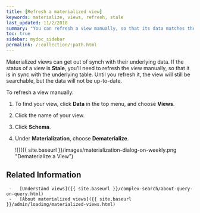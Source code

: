 ```yaml
---
title: [Refresh a materialized view]
keywords: materialize, views, refresh, stale
last_updated: 11/2/2018
summary: "You can refresh a view manually, so that its data matches the data in its underlying tables."
toc: true
sidebar: mydoc_sidebar
permalink: /:collection/:path.html
---
```


Materialized views can get out of synch with their underlying data. If the status of a view is **Stale**, you'll need to refresh the view manually, so that it is in sync with the underlying table. Until you refresh it, the view will still be searchable, but the data will not be up-to-date.

To refresh a view manually:

1. To find your view, click **Data** in the top menu, and choose **Views**.

2. Click the name of your view.

3. Click **Schema**.

4. Under **Materialization**, choose **Dematerialize**.

     ![]({{ site.baseurl }}/images/materialization-dialog-on-weekly.png "Dematerialize a View")

## Related Information

     -   [Understand views]({{ site.baseurl }}/complex-search/about-query-on-query.html)  
     -   [About materialized views]({{ site.baseurl }}/admin/loading/materialized-views.html)
